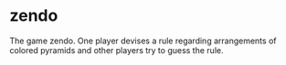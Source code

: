 # zendo

The game zendo. One player devises a rule regarding arrangements of colored pyramids and other players try to guess the rule.
